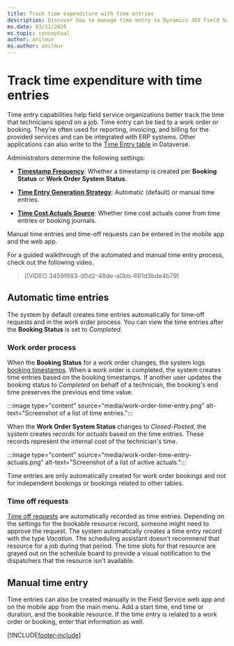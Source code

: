 ```yaml
---
title: Track time expenditure with time entries
description: Discover how to manage time entry in Dynamics 365 Field Service.
ms.date: 03/11/2025
ms.topic: conceptual
author: anilmur
ms.author: anilmur
---
```


# Track time expenditure with time entries

Time entry capabilities help field service organizations better track the time that technicians spend on a job. Time entry can be tied to a work order or booking. They're often used for reporting, invoicing, and billing for the provided services and can be integrated with ERP systems. Other applications can also write to the [Time Entry table](./developer/reference/entities/msdyn_timeentry.md) in Dataverse.

Administrators determine the following settings:

- [**Timestamp Frequency**](configure-default-settings.md#work-order--booking-settings): Whether a timestamp is created per **Booking Status** or **Work Order System Status**.

- [**Time Entry Generation Strategy**](configure-default-settings.md#time-entry-settings): Automatic (default) or manual time entries.

- [**Time Cost Actuals Source**](configure-default-settings.md#time-entry-settings): Whether time cost actuals come from time entries or booking journals.

Manual time entries and time-off requests can be entered in the mobile app and the web app.

For a guided walkthrough of the automated and manual time entry process, check out the following video.

> [!VIDEO 3459f683-d0d2-48de-a0bb-691d3bde4b79]

## Automatic time entries

The system by default creates time entries automatically for time-off requests and in the work order process. You can view the time entries after the **Booking Status** is set to *Completed*.

### Work order process

When the **Booking Status** for a work order changes, the system logs [booking timestamps](booking-timestamps.md). When a work order is completed, the system creates time entries based on the booking timestamps. If another user updates the booking status to *Completed* on behalf of a technician, the booking's end time preserves the previous end time value.

:::image type="content" source="media/work-order-time-entry.png" alt-text="Screenshot of a list of time entries.":::

When the **Work Order System Status** changes to *Closed-Posted*, the system creates records for *actuals* based on the time entries. These records represent the internal cost of the technician's time.

:::image type="content" source="media/work-order-time-entry-actuals.png" alt-text="Screenshot of a list of active actuals.":::

Time entries are only automatically created for work order bookings and not for independent bookings or bookings related to other tables.

### Time off requests

[Time off requests](submit-approve-time-off-requests.md) are automatically recorded as time entries. Depending on the settings for the bookable resource record, someone might need to approve the request. The system automatically creates a time entry record with the type *Vacation*. The scheduling assistant doesn't recommend that resource for a job during that period. The time slots for that resource are grayed out on the schedule board to provide a visual notification to the dispatchers that the resource isn't available.

## Manual time entry

Time entries can also be created manually in the Field Service web app and on the mobile app from the main menu. Add a start time, end time or duration, and the bookable resource. If the time entry is related to a work order or booking, enter that information as well.

[!INCLUDE[footer-include](../includes/footer-banner.md)]
